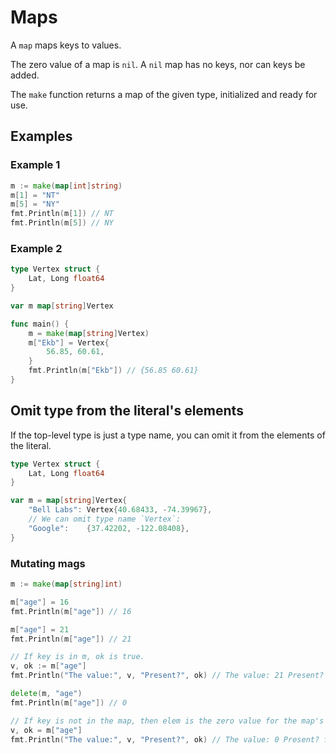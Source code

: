 # Maps

A `map` maps keys to values.

The zero value of a map is `nil`. A `nil` map has no keys, nor can keys be added.

The `make` function returns a map of the given type, initialized and ready for use.

## Examples

### Example 1

```go
m := make(map[int]string)
m[1] = "NT"
m[5] = "NY"
fmt.Println(m[1]) // NT
fmt.Println(m[5]) // NY
```

### Example 2

```go
type Vertex struct {
	Lat, Long float64
}

var m map[string]Vertex

func main() {
	m = make(map[string]Vertex)
	m["Ekb"] = Vertex{
		56.85, 60.61,
	}
	fmt.Println(m["Ekb"]) // {56.85 60.61}
}
```

## Omit type from the literal's elements

If the top-level type is just a type name, you can omit it from the elements of the literal.

```go
type Vertex struct {
	Lat, Long float64
}

var m = map[string]Vertex{
	"Bell Labs": Vertex{40.68433, -74.39967},
	// We can omit type name `Vertex`:
	"Google":    {37.42202, -122.08408},
}
```

### Mutating mags

```go
m := make(map[string]int)

m["age"] = 16
fmt.Println(m["age"]) // 16

m["age"] = 21
fmt.Println(m["age"]) // 21

// If key is in m, ok is true. 
v, ok := m["age"]
fmt.Println("The value:", v, "Present?", ok) // The value: 21 Present? true

delete(m, "age")
fmt.Println(m["age"]) // 0

// If key is not in the map, then elem is the zero value for the map's element type.
v, ok = m["age"]
fmt.Println("The value:", v, "Present?", ok) // The value: 0 Present? false
```
